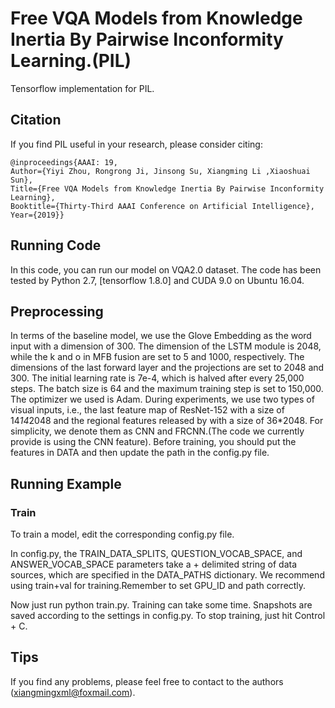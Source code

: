 # Free VQA Models from Knowledge Inertia By Pairwise Inconformity Learning.(PIL)

Tensorflow implementation for PIL.

## Citation
If you find PIL useful in your research, please consider citing:

```
@inproceedings{AAAI: 19,
Author={Yiyi Zhou, Rongrong Ji, Jinsong Su, Xiangming Li ,Xiaoshuai Sun},
Title={Free VQA Models from Knowledge Inertia By Pairwise Inconformity Learning},
Booktitle={Thirty-Third AAAI Conference on Artificial Intelligence},
Year={2019}}
```

## Running Code

In this code, you can run our model on VQA2.0 dataset. The code has been tested by Python 2.7, [tensorflow 1.8.0] and CUDA 9.0 on Ubuntu 16.04.

## Preprocessing


In terms of the baseline model, we use the Glove Embedding as the word input with a dimension of 300. The dimension of the LSTM module is 2048, while the k and o in MFB fusion are set to 5 and 1000, respectively. The dimensions of the last forward layer and the projections are set to 2048 and 300. The initial learning rate is 7e-4, which is halved after every 25,000 steps. The batch size is 64 and the maximum training step is set to 150,000. The optimizer we used is Adam.
During experiments, we use two types of visual inputs, i.e., the last feature map of ResNet-152 with a size of 14*14*2048 and the regional features released by with a size of 36*2048. For simplicity, we denote them as CNN and FRCNN.(The code we currently provide is using the CNN feature). Before training, you should put the features in DATA and then update the path in the config.py file.

## Running Example

### Train

To train a model, edit the corresponding config.py file.

In config.py, the TRAIN_DATA_SPLITS, QUESTION_VOCAB_SPACE, and ANSWER_VOCAB_SPACE parameters take a + delimited string of data sources, which are specified in the DATA_PATHS dictionary. We recommend using train+val for training.Remember to set GPU_ID and path correctly.

Now just run python train.py. Training can take some time. Snapshots are saved according to the settings in config.py. To stop training, just hit Control + C.

## Tips

If you find any problems, please feel free to contact to the authors (xiangmingxml@foxmail.com).

